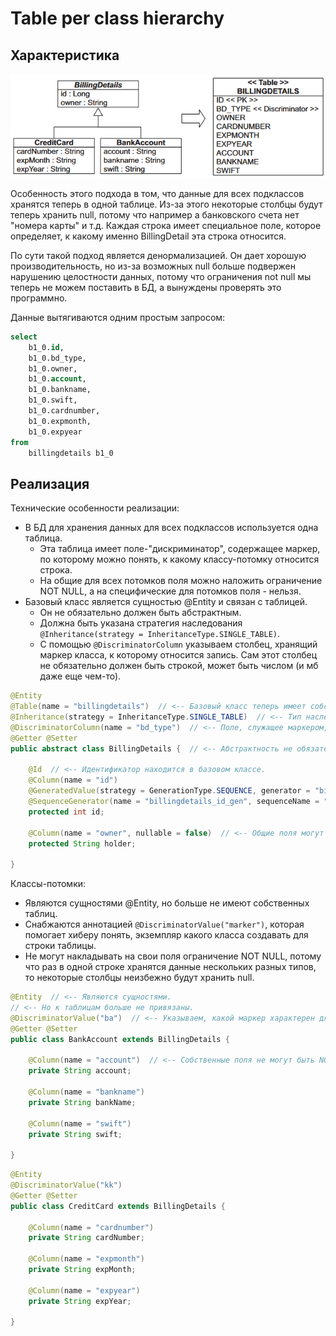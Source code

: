 # Table per class hierarchy

## Характеристика

<img src="img/table-per-class_hierarchy.png" alt="image-20231109123055018" style="zoom:80%;" />

Особенность этого подхода в том, что данные для всех подклассов хранятся теперь в одной таблице. Из-за этого некоторые столбцы будут теперь хранить null, потому что например а банковского счета нет "номера карты" и т.д. Каждая строка имеет специальное поле, которое определяет, к какому именно BillingDetail эта строка относится.

По сути такой подход является денормализацией. Он дает хорошую производительность, но из-за возможных null больше подвержен нарушению целостности данных, потому что ограничения not null мы теперь не можем поставить в БД, а вынуждены проверять это программно.

Данные вытягиваются одним простым запросом:

```sql
select
    b1_0.id,
    b1_0.bd_type,
    b1_0.owner,
    b1_0.account,
    b1_0.bankname,
    b1_0.swift,
    b1_0.cardnumber,
    b1_0.expmonth,
    b1_0.expyear
from
    billingdetails b1_0
```



## Реализация

Технические особенности реализации:

* В БД для хранения данных для всех подклассов используется одна таблица.
  * Эта таблица имеет поле-"дискриминатор", содержащее маркер, по которому можно понять, к какому классу-потомку относится строка.
  * На общие для всех потомков поля можно наложить ограничение NOT NULL, а на специфические для потомков поля - нельзя.
* Базовый класс является сущностью @Entity и связан с таблицей.
  * Он не обязательно должен быть абстрактным.
  * Должна быть указана стратегия наследования `@Inheritance(strategy = InheritanceType.SINGLE_TABLE)`.
  * С помощью `@DiscriminatorColumn` указываем столбец, хранящий маркер класса, к которому относится запись. Сам этот столбец не обязательно должен быть строкой, может быть числом (и мб даже еще чем-то).

```java
@Entity
@Table(name = "billingdetails")  // <-- Базовый класс теперь имеет собственную таблицу.
@Inheritance(strategy = InheritanceType.SINGLE_TABLE)  // <-- Тип наследования.
@DiscriminatorColumn(name = "bd_type")  // <-- Поле, служащее маркером, к какому классу относится запись.
@Getter @Setter
public abstract class BillingDetails {  // <-- Абстрактность не обязательна, по желанию.

    @Id  // <-- Идентификатор находится в базовом классе.
    @Column(name = "id")
    @GeneratedValue(strategy = GenerationType.SEQUENCE, generator = "billingdetails_id_gen")
    @SequenceGenerator(name = "billingdetails_id_gen", sequenceName = "billingdetails_id_seq", allocationSize = 1)
    protected int id;

    @Column(name = "owner", nullable = false)  // <-- Общие поля могут быть ограничены как NOT NULL.
    protected String holder;

}
```

Классы-потомки:

* Являются сущностями @Entity, но больше не имеют собственных таблиц.
* Снабжаются аннотацией `@DiscriminatorValue("marker")`, которая помогает хиберу понять, экземпляр какого класса создавать для строки таблицы.
* Не могут накладывать на свои поля ограничение NOT NULL, потому что раз в одной строке хранятся данные нескольких разных типов, то некоторые столбцы неизбежно будут хранить null.

```java
@Entity  // <-- Являются сущностями.
// <-- Но к таблицам больше не привязаны.
@DiscriminatorValue("ba")  // <-- Указываем, какой маркер характерен для этого типа.
@Getter @Setter
public class BankAccount extends BillingDetails {

    @Column(name = "account")  // <-- Собственные поля не могут быть NOT NULL.
    private String account;

    @Column(name = "bankname")
    private String bankName;

    @Column(name = "swift")
    private String swift;

}
```

```java
@Entity
@DiscriminatorValue("kk")
@Getter @Setter
public class CreditCard extends BillingDetails {

    @Column(name = "cardnumber")
    private String cardNumber;

    @Column(name = "expmonth")
    private String expMonth;

    @Column(name = "expyear")
    private String expYear;

}
```

